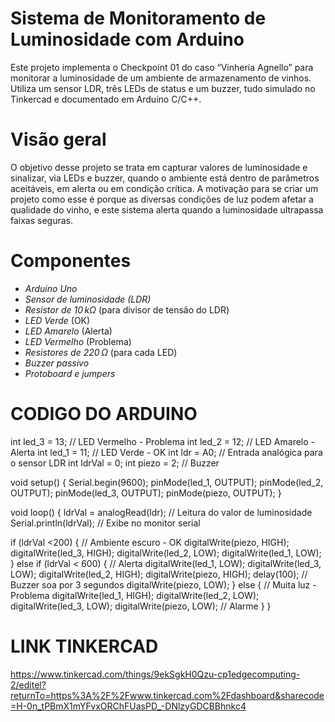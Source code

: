 # Sistema de Monitoramento de Luminosidade com Arduino
Este projeto implementa o Checkpoint 01 do caso “Vinheria Agnello” para monitorar a luminosidade de um ambiente de armazenamento de vinhos. Utiliza um sensor LDR, três LEDs de status e um buzzer, tudo simulado no Tinkercad e documentado em Arduino C/C++.
# Visão geral
O objetivo desse projeto se trata em capturar valores de luminosidade e sinalizar, via LEDs e buzzer, quando o ambiente está dentro de parâmetros aceitáveis, em alerta ou em condição crítica. A motivação para se criar um projeto como esse é porque as diversas condições de luz podem afetar a qualidade do vinho, e este sistema alerta quando a luminosidade ultrapassa faixas seguras.

# Componentes

- *Arduino Uno*  
- *Sensor de luminosidade (LDR)*  
- *Resistor de 10 kΩ* (para divisor de tensão do LDR)  
- *LED Verde* (OK)  
- *LED Amarelo* (Alerta)  
- *LED Vermelho* (Problema)  
- *Resistores de 220 Ω* (para cada LED)  
- *Buzzer passivo*  
- *Protoboard e jumpers*

# CODIGO DO ARDUINO

int led_3 = 13; // LED Vermelho - Problema
int led_2 = 12; // LED Amarelo - Alerta
int led_1 = 11; // LED Verde - OK
int ldr = A0;   // Entrada analógica para o sensor LDR
int ldrVal = 0;
int piezo = 2;  // Buzzer
 
void setup() {
  Serial.begin(9600);
  pinMode(led_1, OUTPUT);
  pinMode(led_2, OUTPUT);
  pinMode(led_3, OUTPUT);
  pinMode(piezo, OUTPUT);
}
 
void loop() {
  ldrVal = analogRead(ldr); // Leitura do valor de luminosidade
  Serial.println(ldrVal); // Exibe no monitor serial
 
  if (ldrVal <200) { // Ambiente escuro - OK
    digitalWrite(piezo, HIGH);
    digitalWrite(led_3, HIGH);
    digitalWrite(led_2, LOW);
    digitalWrite(led_1, LOW);
  } else if (ldrVal < 600) { // Alerta
    digitalWrite(led_1, LOW);
    digitalWrite(led_3, LOW);
    digitalWrite(led_2, HIGH);
    digitalWrite(piezo, HIGH);
    delay(100); // Buzzer soa por 3 segundos
    digitalWrite(piezo, LOW);
  } else { // Muita luz - Problema
    digitalWrite(led_1, HIGH);
    digitalWrite(led_2, LOW);
    digitalWrite(led_3, LOW);
    digitalWrite(piezo, LOW); // Alarme
  }
}

# LINK TINKERCAD
https://www.tinkercad.com/things/9ekSgkH0Qzu-cp1edgecomputing-2/editel?returnTo=https%3A%2F%2Fwww.tinkercad.com%2Fdashboard&sharecode=H-0n_tPBmX1mYFvxORChFUasPD_-DNlzyGDCBBhnkc4
